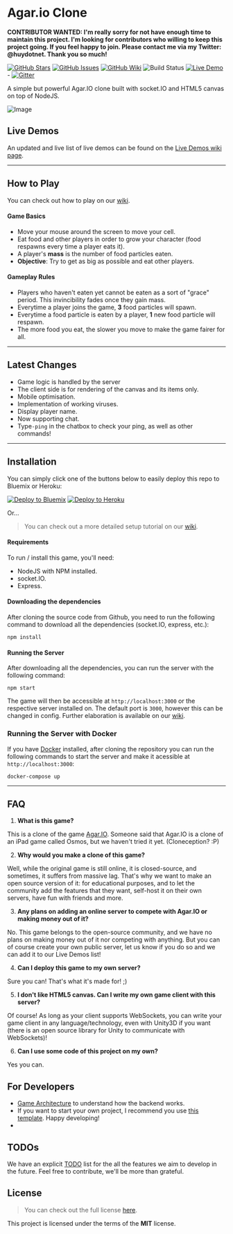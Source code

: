 # Agar.io Clone

**CONTRIBUTOR WANTED: I'm really sorry for not have enough time to maintain this project. I'm looking for contributors who willing to keep this project going. If you feel happy to join. Please contact me via my Twitter: @huydotnet. Thank you so much!**

[![GitHub Stars](https://img.shields.io/github/stars/huytd/agar.io-clone.svg)](https://github.com/huytd/agar.io-clone/stargazers)
[![GitHub Issues](https://img.shields.io/github/issues/huytd/agar.io-clone.svg)](https://github.com/huytd/agar.io-clone/issues)
[![GitHub Wiki](https://img.shields.io/badge/project-wiki-ff69b4.svg)](https://github.com/huytd/agar.io-clone/wiki/Home)
![Build Status](https://api.travis-ci.org/huytd/agar.io-clone.svg)
[![Live Demo](https://img.shields.io/badge/demo-online-green.svg)](#live-demo) -
[![Gitter](https://badges.gitter.im/Join%20Chat.svg)](https://gitter.im/huytd/agar.io-clone?utm_source=badge&utm_medium=badge&utm_campaign=pr-badge&utm_content=badge)

A simple but powerful Agar.IO clone built with socket.IO and HTML5 canvas on top of NodeJS.

![Image](screenshot.png)

## Live Demos

An updated and live list of live demos can be found on the [Live Demos wiki page](https://github.com/huytd/agar.io-clone/wiki/Live-Demos).

---

## How to Play

You can check out how to play on our [wiki](https://github.com/huytd/agar.io-clone/wiki/How-to-Play).

#### Game Basics

-   Move your mouse around the screen to move your cell.
-   Eat food and other players in order to grow your character (food respawns every time a player eats it).
-   A player's **mass** is the number of food particles eaten.
-   **Objective**: Try to get as big as possible and eat other players.

#### Gameplay Rules

-   Players who haven't eaten yet cannot be eaten as a sort of "grace" period. This invincibility fades once they gain mass.
-   Everytime a player joins the game, **3** food particles will spawn.
-   Everytime a food particle is eaten by a player, **1** new food particle will respawn.
-   The more food you eat, the slower you move to make the game fairer for all.

---

## Latest Changes

-   Game logic is handled by the server
-   The client side is for rendering of the canvas and its items only.
-   Mobile optimisation.
-   Implementation of working viruses.
-   Display player name.
-   Now supporting chat.
-   Type`-ping` in the chatbox to check your ping, as well as other commands!

---

## Installation

You can simply click one of the buttons below to easily deploy this repo to Bluemix or Heroku:

[![Deploy to Bluemix](https://bluemix.net/deploy/button.png)](https://bluemix.net/deploy?repository=https://github.com/huytd/agar.io-clone)
[![Deploy to Heroku](https://www.herokucdn.com/deploy/button.png)](https://heroku.com/deploy)

Or...

> You can check out a more detailed setup tutorial on our [wiki](https://github.com/huytd/agar.io-clone/wiki/Setup).

#### Requirements

To run / install this game, you'll need:

-   NodeJS with NPM installed.
-   socket.IO.
-   Express.

#### Downloading the dependencies

After cloning the source code from Github, you need to run the following command to download all the dependencies (socket.IO, express, etc.):

```
npm install
```

#### Running the Server

After downloading all the dependencies, you can run the server with the following command:

```
npm start
```

The game will then be accessible at `http://localhost:3000` or the respective server installed on. The default port is `3000`, however this can be changed in config. Further elaboration is available on our [wiki](https://github.com/huytd/agar.io-clone/wiki/Setup).

### Running the Server with Docker

If you have [Docker](https://www.docker.com/) installed, after cloning the repository you can run the following commands to start the server and make it acessible at `http://localhost:3000`:

```
docker-compose up
```

---

## FAQ

1. **What is this game?**

This is a clone of the game [Agar.IO](http://agar.io/). Someone said that Agar.IO is a clone of an iPad game called Osmos, but we haven't tried it yet. (Cloneception? :P)

2. **Why would you make a clone of this game?**

Well, while the original game is still online, it is closed-source, and sometimes, it suffers from massive lag. That's why we want to make an open source version of it: for educational purposes, and to let the community add the features that they want, self-host it on their own servers, have fun with friends and more.

3. **Any plans on adding an online server to compete with Agar.IO or making money out of it?**

No. This game belongs to the open-source community, and we have no plans on making money out of it nor competing with anything. But you can of course create your own public server, let us know if you do so and we can add it to our Live Demos list!

4. **Can I deploy this game to my own server?**

Sure you can! That's what it's made for! ;)

5. **I don't like HTML5 canvas. Can I write my own game client with this server?**

Of course! As long as your client supports WebSockets, you can write your game client in any language/technology, even with Unity3D if you want (there is an open source library for Unity to communicate with WebSockets)!

6. **Can I use some code of this project on my own?**

Yes you can.

## For Developers

-   [Game Architecture](https://github.com/huytd/agar.io-clone/wiki/Game-Architecture) to understand how the backend works.
-   If you want to start your own project, I recommend you use [this template](https://github.com/huytd/node-online-game-template). Happy developing!
-

## TODOs

We have an explicit [TODO](https://github.com/huytd/agar.io-clone/wiki/Coming-Features) list for the all the features we aim to develop in the future. Feel free to contribute, we'll be more than grateful.

## License

> You can check out the full license [here](https://github.com/huytd/agar.io-clone/blob/master/LICENSE).

This project is licensed under the terms of the **MIT** license.
